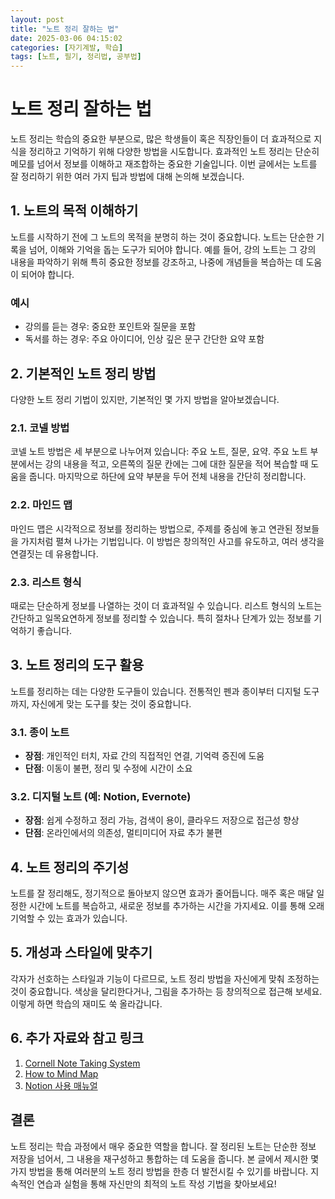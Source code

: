 ```yaml
---
layout: post  
title: "노트 정리 잘하는 법"  
date: 2025-03-06 04:15:02  
categories: [자기계발, 학습]  
tags: [노트, 필기, 정리법, 공부법]  
---  
```


# 노트 정리 잘하는 법

노트 정리는 학습의 중요한 부분으로, 많은 학생들이 혹은 직장인들이 더 효과적으로 지식을 정리하고 기억하기 위해 다양한 방법을 시도합니다. 효과적인 노트 정리는 단순히 메모를 넘어서 정보를 이해하고 재조합하는 중요한 기술입니다. 이번 글에서는 노트를 잘 정리하기 위한 여러 가지 팁과 방법에 대해 논의해 보겠습니다.

## 1. 노트의 목적 이해하기

노트를 시작하기 전에 그 노트의 목적을 분명히 하는 것이 중요합니다. 노트는 단순한 기록을 넘어, 이해와 기억을 돕는 도구가 되어야 합니다. 예를 들어, 강의 노트는 그 강의 내용을 파악하기 위해 특히 중요한 정보를 강조하고, 나중에 개념들을 복습하는 데 도움이 되어야 합니다. 

### 예시
- 강의를 듣는 경우: 중요한 포인트와 질문을 포함
- 독서를 하는 경우: 주요 아이디어, 인상 깊은 문구 간단한 요약 포함

## 2. 기본적인 노트 정리 방법

다양한 노트 정리 기법이 있지만, 기본적인 몇 가지 방법을 알아보겠습니다.

### 2.1. 코넬 방법
코넬 노트 방법은 세 부분으로 나누어져 있습니다: 주요 노트, 질문, 요약. 주요 노트 부분에서는 강의 내용을 적고, 오른쪽의 질문 칸에는 그에 대한 질문을 적어 복습할 때 도움을 줍니다. 마지막으로 하단에 요약 부분을 두어 전체 내용을 간단히 정리합니다.

### 2.2. 마인드 맵
마인드 맵은 시각적으로 정보를 정리하는 방법으로, 주제를 중심에 놓고 연관된 정보들을 가지처럼 펼쳐 나가는 기법입니다. 이 방법은 창의적인 사고를 유도하고, 여러 생각을 연결짓는 데 유용합니다. 

### 2.3. 리스트 형식
때로는 단순하게 정보를 나열하는 것이 더 효과적일 수 있습니다. 리스트 형식의 노트는 간단하고 일목요연하게 정보를 정리할 수 있습니다. 특히 절차나 단계가 있는 정보를 기억하기 좋습니다.

## 3. 노트 정리의 도구 활용

노트를 정리하는 데는 다양한 도구들이 있습니다. 전통적인 펜과 종이부터 디지털 도구까지, 자신에게 맞는 도구를 찾는 것이 중요합니다.

### 3.1. 종이 노트
- **장점**: 개인적인 터치, 자료 간의 직접적인 연결, 기억력 증진에 도움
- **단점**: 이동이 불편, 정리 및 수정에 시간이 소요

### 3.2. 디지털 노트 (예: Notion, Evernote)
- **장점**: 쉽게 수정하고 정리 가능, 검색이 용이, 클라우드 저장으로 접근성 향상
- **단점**: 온라인에서의 의존성, 멀티미디어 자료 추가 불편

## 4. 노트 정리의 주기성

노트를 잘 정리해도, 정기적으로 돌아보지 않으면 효과가 줄어듭니다. 매주 혹은 매달 일정한 시간에 노트를 복습하고, 새로운 정보를 추가하는 시간을 가지세요. 이를 통해 오래 기억할 수 있는 효과가 있습니다.

## 5. 개성과 스타일에 맞추기

각자가 선호하는 스타일과 기능이 다르므로, 노트 정리 방법을 자신에게 맞춰 조정하는 것이 중요합니다. 색상을 달리한다거나, 그림을 추가하는 등 창의적으로 접근해 보세요. 이렇게 하면 학습의 재미도 쑥 올라갑니다.

## 6. 추가 자료와 참고 링크

1. [Cornell Note Taking System](https://www.cornell.edu)
2. [How to Mind Map](https://www.mindmapping.com)
3. [Notion 사용 매뉴얼](https://www.notion.so)

## 결론

노트 정리는 학습 과정에서 매우 중요한 역할을 합니다. 잘 정리된 노트는 단순한 정보 저장을 넘어서, 그 내용을 재구성하고 통합하는 데 도움을 줍니다. 본 글에서 제시한 몇 가지 방법을 통해 여러분의 노트 정리 방법을 한층 더 발전시킬 수 있기를 바랍니다. 지속적인 연습과 실험을 통해 자신만의 최적의 노트 작성 기법을 찾아보세요!